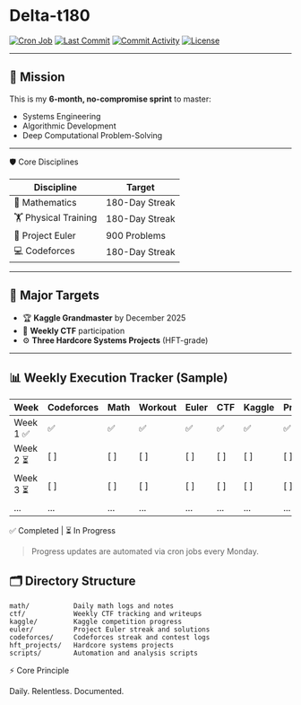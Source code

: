 # Delta-t180


[![Cron Job](https://img.shields.io/badge/cron-weekly-blue?logo=linux)]()
[![Last Commit](https://img.shields.io/github/last-commit/kaushal07wick/delta-t180?logo=git)](https://github.com/kaushal07wick/delta-t180/commits/master)
[![Commit Activity](https://img.shields.io/github/commit-activity/w/kaushal07wick/delta-t180?color=green&logo=github)](https://github.com/kaushal07wick/delta-t180)
[![License](https://img.shields.io/badge/license-MIT-green)]()


---

## 🚀 Mission
This is my **6-month, no-compromise sprint** to master:
- Systems Engineering
- Algorithmic Development
- Deep Computational Problem-Solving

---

🛡️ Core Disciplines

| Discipline            | Target         |
| --------------------- | -------------- |
| 🧮 Mathematics        | 180-Day Streak |
| 🏋️ Physical Training | 180-Day Streak |
| 🔢 Project Euler      | 900 Problems   |
| 💻 Codeforces         | 180-Day Streak |

---

## 🎯 Major Targets
- 🏆 **Kaggle Grandmaster** by December 2025
- 🚩 **Weekly CTF** participation
- ⚙️ **Three Hardcore Systems Projects** (HFT-grade)

---

## 📊 Weekly Execution Tracker (Sample)
| Week      | Codeforces | Math | Workout | Euler | CTF | Kaggle | Project |
|-----------|------------|------|---------|-------|-----|--------|---------|
| Week 1 ✅ | ✅       | ✅ | ✅   | ✅  | ✅ | ✅   | ✅    |
| Week 2 ⏳ | [ ]        | [ ]  | [ ]     | [ ]   | [ ] | [ ]    | [ ]     |
| Week 3 ⏳ | [ ]        | [ ]  | [ ]     | [ ]   | [ ] | [ ]    | [ ]     |
| ...       | ...        | ...  | ...     | ...   | ... | ...    | ...     |

✅ Completed | ⏳ In Progress

> Progress updates are automated via cron jobs every Monday.

## 🗂️ Directory Structure
```text
math/           Daily math logs and notes
ctf/            Weekly CTF tracking and writeups
kaggle/         Kaggle competition progress
euler/          Project Euler streak and solutions
codeforces/     Codeforces streak and contest logs
hft_projects/   Hardcore systems projects
scripts/        Automation and analysis scripts
```

⚡ Core Principle

Daily. Relentless. Documented.



